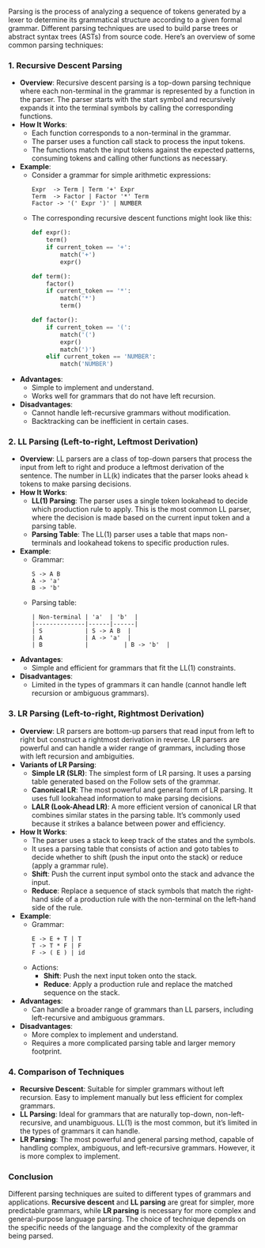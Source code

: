 Parsing is the process of analyzing a sequence of tokens generated by a lexer to determine its grammatical structure according to a given formal grammar. Different parsing techniques are used to build parse trees or abstract syntax trees (ASTs) from source code. Here’s an overview of some common parsing techniques:

### 1. **Recursive Descent Parsing**
   - **Overview**: Recursive descent parsing is a top-down parsing technique where each non-terminal in the grammar is represented by a function in the parser. The parser starts with the start symbol and recursively expands it into the terminal symbols by calling the corresponding functions.
   - **How It Works**:
     - Each function corresponds to a non-terminal in the grammar.
     - The parser uses a function call stack to process the input tokens.
     - The functions match the input tokens against the expected patterns, consuming tokens and calling other functions as necessary.
   - **Example**:
     - Consider a grammar for simple arithmetic expressions:
       ```plaintext
       Expr  -> Term | Term '+' Expr
       Term  -> Factor | Factor '*' Term
       Factor -> '(' Expr ')' | NUMBER
       ```
     - The corresponding recursive descent functions might look like this:
       ```python
       def expr():
           term()
           if current_token == '+':
               match('+')
               expr()
       
       def term():
           factor()
           if current_token == '*':
               match('*')
               term()
       
       def factor():
           if current_token == '(':
               match('(')
               expr()
               match(')')
           elif current_token == 'NUMBER':
               match('NUMBER')
       ```
   - **Advantages**:
     - Simple to implement and understand.
     - Works well for grammars that do not have left recursion.
   - **Disadvantages**:
     - Cannot handle left-recursive grammars without modification.
     - Backtracking can be inefficient in certain cases.

### 2. **LL Parsing (Left-to-right, Leftmost Derivation)**
   - **Overview**: LL parsers are a class of top-down parsers that process the input from left to right and produce a leftmost derivation of the sentence. The number in LL(k) indicates that the parser looks ahead `k` tokens to make parsing decisions.
   - **How It Works**:
     - **LL(1) Parsing**: The parser uses a single token lookahead to decide which production rule to apply. This is the most common LL parser, where the decision is made based on the current input token and a parsing table.
     - **Parsing Table**: The LL(1) parser uses a table that maps non-terminals and lookahead tokens to specific production rules.
   - **Example**:
     - Grammar:
       ```plaintext
       S -> A B
       A -> 'a'
       B -> 'b'
       ```
     - Parsing table:
       ```plaintext
       | Non-terminal | 'a'  | 'b'  |
       |--------------|------|------|
       | S            | S -> A B  |
       | A            | A -> 'a'  |
       | B            |          | B -> 'b'  |
       ```
   - **Advantages**:
     - Simple and efficient for grammars that fit the LL(1) constraints.
   - **Disadvantages**:
     - Limited in the types of grammars it can handle (cannot handle left recursion or ambiguous grammars).

### 3. **LR Parsing (Left-to-right, Rightmost Derivation)**
   - **Overview**: LR parsers are bottom-up parsers that read input from left to right but construct a rightmost derivation in reverse. LR parsers are powerful and can handle a wider range of grammars, including those with left recursion and ambiguities.
   - **Variants of LR Parsing**:
     - **Simple LR (SLR)**: The simplest form of LR parsing. It uses a parsing table generated based on the Follow sets of the grammar.
     - **Canonical LR**: The most powerful and general form of LR parsing. It uses full lookahead information to make parsing decisions.
     - **LALR (Look-Ahead LR)**: A more efficient version of canonical LR that combines similar states in the parsing table. It’s commonly used because it strikes a balance between power and efficiency.
   - **How It Works**:
     - The parser uses a stack to keep track of the states and the symbols.
     - It uses a parsing table that consists of action and goto tables to decide whether to shift (push the input onto the stack) or reduce (apply a grammar rule).
     - **Shift**: Push the current input symbol onto the stack and advance the input.
     - **Reduce**: Replace a sequence of stack symbols that match the right-hand side of a production rule with the non-terminal on the left-hand side of the rule.
   - **Example**:
     - Grammar:
       ```plaintext
       E -> E + T | T
       T -> T * F | F
       F -> ( E ) | id
       ```
     - Actions:
       - **Shift**: Push the next input token onto the stack.
       - **Reduce**: Apply a production rule and replace the matched sequence on the stack.
   - **Advantages**:
     - Can handle a broader range of grammars than LL parsers, including left-recursive and ambiguous grammars.
   - **Disadvantages**:
     - More complex to implement and understand.
     - Requires a more complicated parsing table and larger memory footprint.

### 4. **Comparison of Techniques**
   - **Recursive Descent**: Suitable for simpler grammars without left recursion. Easy to implement manually but less efficient for complex grammars.
   - **LL Parsing**: Ideal for grammars that are naturally top-down, non-left-recursive, and unambiguous. LL(1) is the most common, but it’s limited in the types of grammars it can handle.
   - **LR Parsing**: The most powerful and general parsing method, capable of handling complex, ambiguous, and left-recursive grammars. However, it is more complex to implement.

### Conclusion
Different parsing techniques are suited to different types of grammars and applications. **Recursive descent** and **LL parsing** are great for simpler, more predictable grammars, while **LR parsing** is necessary for more complex and general-purpose language parsing. The choice of technique depends on the specific needs of the language and the complexity of the grammar being parsed.